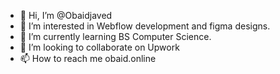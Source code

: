 - 👋 Hi, I’m @Obaidjaved
- 👀 I’m interested in Webflow development and figma designs.
- 🌱 I’m currently learning BS Computer Science.
- 💞️ I’m looking to collaborate on Upwork 
- 📫 How to reach me obaid.online

<!---
Obaidjaved475/Obaidjaved475 is a ✨ special ✨ repository because its `README.md` (this file) appears on your GitHub profile.
You can click the Preview link to take a look at your changes.
--->
